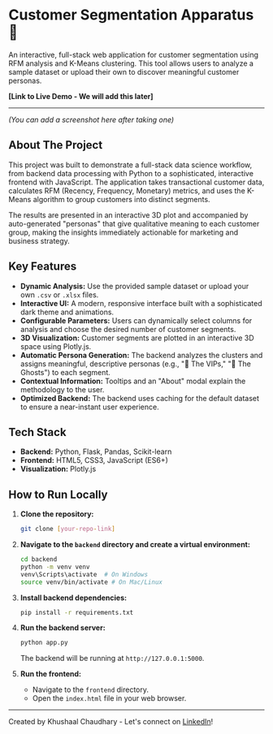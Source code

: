 # Customer Segmentation Apparatus 🔮

An interactive, full-stack web application for customer segmentation using RFM analysis and K-Means clustering. This tool allows users to analyze a sample dataset or upload their own to discover meaningful customer personas.

**[Link to Live Demo - We will add this later]**

---


*(You can add a screenshot here after taking one)*

## About The Project

This project was built to demonstrate a full-stack data science workflow, from backend data processing with Python to a sophisticated, interactive frontend with JavaScript. The application takes transactional customer data, calculates RFM (Recency, Frequency, Monetary) metrics, and uses the K-Means algorithm to group customers into distinct segments.

The results are presented in an interactive 3D plot and accompanied by auto-generated "personas" that give qualitative meaning to each customer group, making the insights immediately actionable for marketing and business strategy.

## Key Features

* **Dynamic Analysis:** Use the provided sample dataset or upload your own `.csv` or `.xlsx` files.
* **Interactive UI:** A modern, responsive interface built with a sophisticated dark theme and animations.
* **Configurable Parameters:** Users can dynamically select columns for analysis and choose the desired number of customer segments.
* **3D Visualization:** Customer segments are plotted in an interactive 3D space using Plotly.js.
* **Automatic Persona Generation:** The backend analyzes the clusters and assigns meaningful, descriptive personas (e.g., "👑 The VIPs," "👻 The Ghosts") to each segment.
* **Contextual Information:** Tooltips and an "About" modal explain the methodology to the user.
* **Optimized Backend:** The backend uses caching for the default dataset to ensure a near-instant user experience.

## Tech Stack

* **Backend:** Python, Flask, Pandas, Scikit-learn
* **Frontend:** HTML5, CSS3, JavaScript (ES6+)
* **Visualization:** Plotly.js

## How to Run Locally

1.  **Clone the repository:**
    ```bash
    git clone [your-repo-link]
    ```
2.  **Navigate to the `backend` directory and create a virtual environment:**
    ```bash
    cd backend
    python -m venv venv
    venv\Scripts\activate  # On Windows
    source venv/bin/activate # On Mac/Linux
    ```
3.  **Install backend dependencies:**
    ```bash
    pip install -r requirements.txt
    ```
4.  **Run the backend server:**
    ```bash
    python app.py
    ```
    The backend will be running at `http://127.0.0.1:5000`.

5.  **Run the frontend:**
    * Navigate to the `frontend` directory.
    * Open the `index.html` file in your web browser.

---
Created by Khushaal Chaudhary - Let's connect on [LinkedIn](https://www.linkedin.com/in/khushaal-chaudhary)!